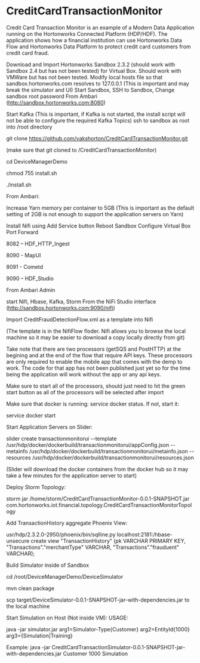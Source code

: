 # CreditCardTransactionMonitor
Credit Card Transaction Monitor is an example of a Modern Data Application running on the Hortonworks Connected Platform (HDP/HDF). The application shows how a financial institution can use Hortonworks Data Flow and Hortonworks Data Platform to protect credit card customers from credit card fraud.

Download and Import Hortonworks Sandbox 2.3.2 (should work with Sandbox 2.4 but has not been tested) for Virtual Box. Should work with VMWare but has not been tested. Modify local hosts file so that sandbox.hortonworks.com resolves to 127.0.0.1 (This is important and may break the simulator and UI) Start Sandbox, SSH to Sandbox, Change sandbox root password From Ambari (http://sandbox.hortonworks.com:8080)

Start Kafka (This is important, if Kafka is not started, the install script will not be able to configure the required Kafka Topics) ssh to sandbox as root into /root directory 

git clone https://github.com/vakshorton/CreditCardTransactionMonitor.git 

(make sure that git cloned to /CreditCardTransactionMonitor)

cd DeviceManagerDemo

chmod 755 install.sh

./install.sh

From Ambari:

Increase Yarn memory per container to 5GB (This is important as the default setting of 2GB is not enough to support the application servers on Yarn)

Install Nifi using Add Service button Reboot Sandbox
Configure Virtual Box Port Forward

8082 – HDF_HTTP_Ingest

8090 - MapUI

8091 - Cometd

9090 – HDF_Studio

From Ambari Admin

start Nifi, Hbase, Kafka, Storm
From the NiFi Studio interface (http://sandbox.hortonworks.com:9090/nifi)

Import CreditFraudDetectionFlow.xml as a template into Nifi 

(The template is in the NifiFlow floder. Nifi allows you to browse the local machine so it may be easier to download a copy locally directly from git)

Take note that there are two processors (getSQS and PostHTTP) at the begining and at the end of the flow that require API keys. These processors are only required to enable the mobile app that comes with the demp to work. The code for that app has not been published just yet so for the time being the application will work without the app or any api keys.

Make sure to start all of the processors, should just need to hit the green start button as all of the processors will be selected after import

Make sure that docker is running: service docker status. If not, start it:

service docker start

Start Application Servers on Slider:

slider create transactionmonitorui --template /usr/hdp/docker/dockerbuild/transactionmonitorui/appConfig.json --metainfo /usr/hdp/docker/dockerbuild/transactionmonitorui/metainfo.json --resources /usr/hdp/docker/dockerbuild/transactionmonitorui/resources.json

(Slider will download the docker containers from the docker hub so it may take a few minutes for the application server to start)

Deploy Storm Topology:

storm jar /home/storm/CreditCardTransactionMonitor-0.0.1-SNAPSHOT.jar com.hortonworks.iot.financial.topology.CreditCardTransactionMonitorTopology

Add TransactionHistory aggregate Phoenix View:

usr/hdp/2.3.2.0-2950/phoenix/bin/sqlline.py localhost:2181:/hbase-unsecure create view "TransactionHistory" (pk VARCHAR PRIMARY KEY, "Transactions"."merchantType" VARCHAR, "Transactions"."frauduent" VARCHAR);

Build Simulator inside of Sandbox

cd /root/DeviceManagerDemo/DeviceSimulator

mvn clean package

scp target/DeviceSimulator-0.0.1-SNAPSHOT-jar-with-dependencies.jar to the local machine

Start Simulation on Host (Not inside VM): USAGE:

java -jar simulator.jar arg1=Simulator-Type{Customer} arg2=EntityId{1000} arg3={Simulation|Training}

Example: java -jar CreditCardTransactionSimulator-0.0.1-SNAPSHOT-jar-with-dependencies.jar Customer 1000 Simulation
